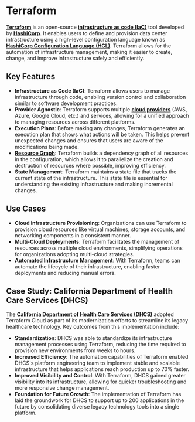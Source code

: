 # Terraform

[**Terraform**](TERRAFORM.md) is an open-source [**infrastructure as code (IaC)**](IAC.md) tool developed by [**HashiCorp**](../../../literary_products/joes_notes/HASHICORP.md). It enables users to define and provision data center infrastructure using a high-level configuration language known as [**HashiCorp Configuration Language (HCL)**](../../../literary_products/joes_notes/HCL.md). Terraform allows for the automation of infrastructure management, making it easier to create, change, and improve infrastructure safely and efficiently.

## Key Features

* **Infrastructure as Code (IaC)**: Terraform allows users to manage infrastructure through code, enabling version control and collaboration similar to software development practices.
* **Provider Agnostic**: Terraform supports multiple [**cloud providers**](../AI/THAILAND.md) (AWS, Azure, Google Cloud, etc.) and services, allowing for a unified approach to managing resources across different platforms.
* **Execution Plans**: Before making any changes, Terraform generates an execution plan that shows what actions will be taken. This helps prevent unexpected changes and ensures that users are aware of the modifications being made.
* [**Resource Graph**](RESOURCE_GRAPH.md): Terraform builds a dependency graph of all resources in the configuration, which allows it to parallelize the creation and destruction of resources where possible, improving efficiency.
* **State Management**: Terraform maintains a state file that tracks the current state of the infrastructure. This state file is essential for understanding the existing infrastructure and making incremental changes.

## Use Cases

* **Cloud Infrastructure Provisioning**: Organizations can use Terraform to provision cloud resources like virtual machines, storage accounts, and networking components in a consistent manner.
* **Multi-Cloud Deployments**: Terraform facilitates the management of resources across multiple cloud environments, simplifying operations for organizations adopting multi-cloud strategies.
* **Automated Infrastructure Management**: With Terraform, teams can automate the lifecycle of their infrastructure, enabling faster deployments and reducing manual errors.

## Case Study: California Department of Health Care Services (DHCS)

The [**California Department of Health Care Services (DHCS)**](HASHICORP_DHCS.md) adopted Terraform Cloud as part of its modernization efforts to streamline its legacy healthcare technology. Key outcomes from this implementation include:

* **Standardization**: DHCS was able to standardize its infrastructure management processes using Terraform, reducing the time required to provision new environments from weeks to hours.
* **Increased Efficiency**: The automation capabilities of Terraform enabled DHCS's platform engineering team to implement stable and scalable infrastructure that helps applications reach production up to 70% faster.
* **Improved Visibility and Control**: With Terraform, DHCS gained greater visibility into its infrastructure, allowing for quicker troubleshooting and more responsive change management.
* **Foundation for Future Growth**: The implementation of Terraform has laid the groundwork for DHCS to support up to 200 applications in the future by consolidating diverse legacy technology tools into a single platform.
